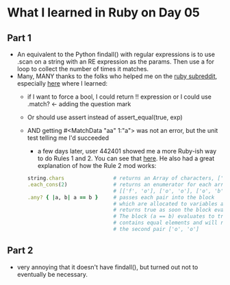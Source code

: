 # What I learned in Ruby on Day 05

## Part 1
- An equivalent to the Python findall() with regular expressions is to use .scan on a string with an RE expression as the params. Then use a for loop to collect the number of times it matches.
- Many, MANY thanks to the folks who helped me on the [ruby subreddit](https://www.reddit.com/r/ruby/), especially [here](https://www.reddit.com/r/ruby/comments/mrkjgi/xpost_is_there_a_way_to_represent_rule_2_in/) where I learned:
	- if I want to force a bool, I could return !! expression or I could use .match? <- adding the question mark
	- Or should use assert instead of assert_equal(true, exp)
	- AND getting #<MatchData "aa" 1:"a"> was not an error, but the unit test telling me I'd succeeded
        - a few days later, user 442401 showed me a more Ruby-ish way to do Rules 1 and 2. You can see that [here](https://github.com/djotaku/adventofcode/blob/main/2015/Day_05/Ruby/part_1_more_rubyish.rb). He also had a great explanation of how the Rule 2 mod works:
        
        ```ruby
        string.chars                # returns an Array of characters, ['f', 'o', 'o', 'b', 'a', 'r']
        .each_cons(2)               # returns an enumerator for each array of consecutive 2 elements
                                    # [['f', 'o'], ['o', 'o'], ['o', 'b'] ....]
        .any? { |a, b| a == b }     # passes each pair into the block
                                    # which are allocated to variables a & b. and
                                    # returns true as soon the block evaluates to true.
                                    # The block (a == b) evaluates to true if the pair
                                    # contains equal elements and will return true for
                                    # the second pair ['o', 'o']
        ```
        
        
## Part 2
- very annoying that it doesn't have findall(), but turned out not to eventually be necessary.
